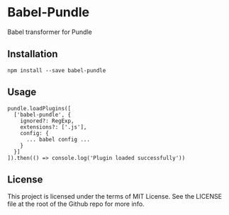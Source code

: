 # Babel-Pundle

Babel transformer for Pundle

## Installation

```
npm install --save babel-pundle
```

## Usage

```
pundle.loadPlugins([
  ['babel-pundle', {
    ignored?: RegExp,
    extensions?: ['.js'],
    config: {
      ... babel config ...
    }
  }]
]).then(() => console.log('Plugin loaded successfully'))
```

## License

This project is licensed under the terms of MIT License. See the LICENSE file at the root of the Github repo for more info.
